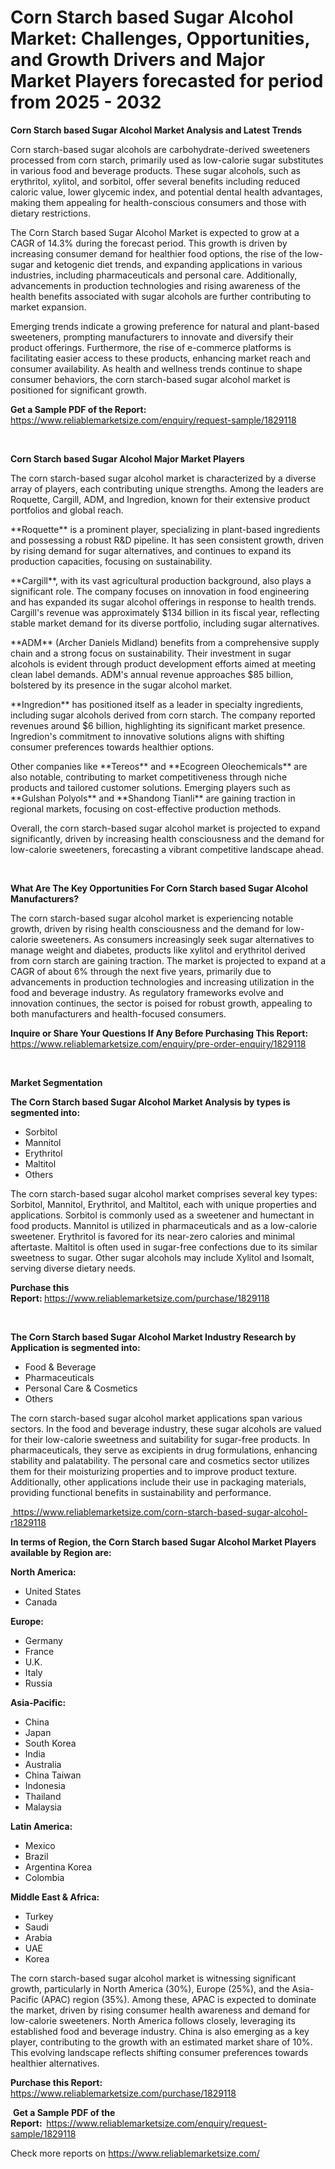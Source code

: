 <p><h1>Corn Starch based Sugar Alcohol Market: Challenges, Opportunities, and Growth Drivers and Major Market Players forecasted for period from 2025 - 2032</h1></p><p><strong>Corn Starch based Sugar Alcohol Market Analysis and Latest Trends</strong></p>
<p><p>Corn starch-based sugar alcohols are carbohydrate-derived sweeteners processed from corn starch, primarily used as low-calorie sugar substitutes in various food and beverage products. These sugar alcohols, such as erythritol, xylitol, and sorbitol, offer several benefits including reduced caloric value, lower glycemic index, and potential dental health advantages, making them appealing for health-conscious consumers and those with dietary restrictions.</p><p>The Corn Starch based Sugar Alcohol Market is expected to grow at a CAGR of 14.3% during the forecast period. This growth is driven by increasing consumer demand for healthier food options, the rise of the low-sugar and ketogenic diet trends, and expanding applications in various industries, including pharmaceuticals and personal care. Additionally, advancements in production technologies and rising awareness of the health benefits associated with sugar alcohols are further contributing to market expansion. </p><p>Emerging trends indicate a growing preference for natural and plant-based sweeteners, prompting manufacturers to innovate and diversify their product offerings. Furthermore, the rise of e-commerce platforms is facilitating easier access to these products, enhancing market reach and consumer availability. As health and wellness trends continue to shape consumer behaviors, the corn starch-based sugar alcohol market is positioned for significant growth.</p></p>
<p><strong>Get a Sample PDF of the Report:&nbsp;</strong> <a href="https://www.reliablemarketsize.com/enquiry/request-sample/1829118?utm_campaign=2996&utm_medium=2&utm_source=Github&utm_content=ia&utm_term=26032025&utm_id=corn-starch-based-sugar-alcohol">https://www.reliablemarketsize.com/enquiry/request-sample/1829118</a></p>
<p>&nbsp;</p>
<p><strong>Corn Starch based Sugar Alcohol Major Market Players</strong></p>
<p><p>The corn starch-based sugar alcohol market is characterized by a diverse array of players, each contributing unique strengths. Among the leaders are Roquette, Cargill, ADM, and Ingredion, known for their extensive product portfolios and global reach.</p><p>**Roquette** is a prominent player, specializing in plant-based ingredients and possessing a robust R&D pipeline. It has seen consistent growth, driven by rising demand for sugar alternatives, and continues to expand its production capacities, focusing on sustainability.</p><p>**Cargill**, with its vast agricultural production background, also plays a significant role. The company focuses on innovation in food engineering and has expanded its sugar alcohol offerings in response to health trends. Cargill's revenue was approximately $134 billion in its fiscal year, reflecting stable market demand for its diverse portfolio, including sugar alternatives.</p><p>**ADM** (Archer Daniels Midland) benefits from a comprehensive supply chain and a strong focus on sustainability. Their investment in sugar alcohols is evident through product development efforts aimed at meeting clean label demands. ADM's annual revenue approaches $85 billion, bolstered by its presence in the sugar alcohol market.</p><p>**Ingredion** has positioned itself as a leader in specialty ingredients, including sugar alcohols derived from corn starch. The company reported revenues around $6 billion, highlighting its significant market presence. Ingredion's commitment to innovative solutions aligns with shifting consumer preferences towards healthier options.</p><p>Other companies like **Tereos** and **Ecogreen Oleochemicals** are also notable, contributing to market competitiveness through niche products and tailored customer solutions. Emerging players such as **Gulshan Polyols** and **Shandong Tianli** are gaining traction in regional markets, focusing on cost-effective production methods.</p><p>Overall, the corn starch-based sugar alcohol market is projected to expand significantly, driven by increasing health consciousness and the demand for low-calorie sweeteners, forecasting a vibrant competitive landscape ahead.</p></p>
<p>&nbsp;</p>
<p><strong>What Are The Key Opportunities For Corn Starch based Sugar Alcohol Manufacturers?</strong></p>
<p><p>The corn starch-based sugar alcohol market is experiencing notable growth, driven by rising health consciousness and the demand for low-calorie sweeteners. As consumers increasingly seek sugar alternatives to manage weight and diabetes, products like xylitol and erythritol derived from corn starch are gaining traction. The market is projected to expand at a CAGR of about 6% through the next five years, primarily due to advancements in production technologies and increasing utilization in the food and beverage industry. As regulatory frameworks evolve and innovation continues, the sector is poised for robust growth, appealing to both manufacturers and health-focused consumers.</p></p>
<p><strong>Inquire or Share Your Questions If Any Before Purchasing This Report:</strong> <a href="https://www.reliablemarketsize.com/enquiry/pre-order-enquiry/1829118?utm_campaign=2996&utm_medium=2&utm_source=Github&utm_content=ia&utm_term=26032025&utm_id=corn-starch-based-sugar-alcohol">https://www.reliablemarketsize.com/enquiry/pre-order-enquiry/1829118</a></p>
<p>&nbsp;</p>
<p><strong>Market Segmentation</strong></p>
<p><strong>The Corn Starch based Sugar Alcohol Market Analysis by types is segmented into:</strong></p>
<p><ul><li>Sorbitol</li><li>Mannitol</li><li>Erythritol</li><li>Maltitol</li><li>Others</li></ul></p>
<p><p>The corn starch-based sugar alcohol market comprises several key types: Sorbitol, Mannitol, Erythritol, and Maltitol, each with unique properties and applications. Sorbitol is commonly used as a sweetener and humectant in food products. Mannitol is utilized in pharmaceuticals and as a low-calorie sweetener. Erythritol is favored for its near-zero calories and minimal aftertaste. Maltitol is often used in sugar-free confections due to its similar sweetness to sugar. Other sugar alcohols may include Xylitol and Isomalt, serving diverse dietary needs.</p></p>
<p><strong>Purchase this Report:&nbsp;</strong><a href="https://www.reliablemarketsize.com/purchase/1829118?utm_campaign=2996&utm_medium=2&utm_source=Github&utm_content=ia&utm_term=26032025&utm_id=corn-starch-based-sugar-alcohol">https://www.reliablemarketsize.com/purchase/1829118</a></p>
<p>&nbsp;</p>
<p><strong>The Corn Starch based Sugar Alcohol Market Industry Research by Application is segmented into:</strong></p>
<p><ul><li>Food & Beverage</li><li>Pharmaceuticals</li><li>Personal Care & Cosmetics</li><li>Others</li></ul></p>
<p><p>The corn starch-based sugar alcohol market applications span various sectors. In the food and beverage industry, these sugar alcohols are valued for their low-calorie sweetness and suitability for sugar-free products. In pharmaceuticals, they serve as excipients in drug formulations, enhancing stability and palatability. The personal care and cosmetics sector utilizes them for their moisturizing properties and to improve product texture. Additionally, other applications include their use in packaging materials, providing functional benefits in sustainability and performance.</p></p>
<p><a href="https://www.reliablemarketsize.com/corn-starch-based-sugar-alcohol-r1829118?utm_campaign=2996&utm_medium=2&utm_source=Github&utm_content=ia&utm_term=26032025&utm_id=corn-starch-based-sugar-alcohol">&nbsp;https://www.reliablemarketsize.com/corn-starch-based-sugar-alcohol-r1829118</a></p>
<p><strong>In terms of Region, the Corn Starch based Sugar Alcohol Market Players available by Region are:</strong></p>
<p>
    <p> <strong> North America: </strong>
        <ul>
            <li>United States</li>
            <li>Canada</li>
        </ul>
        </p> 
    <p> <strong> Europe: </strong>
        <ul>
            <li>Germany</li>
            <li>France</li>
            <li>U.K.</li>
            <li>Italy</li>
            <li>Russia</li>
        </ul>
        </p> 
    <p> <strong> Asia-Pacific: </strong>
        <ul>
            <li>China</li>
            <li>Japan</li>
            <li>South Korea</li>
            <li>India</li>
            <li>Australia</li>
            <li>China Taiwan</li>
            <li>Indonesia</li>
            <li>Thailand</li>
            <li>Malaysia</li>
        </ul>
        </p> 
    <p> <strong> Latin America: </strong>
        <ul>
            <li>Mexico</li>
            <li>Brazil</li>
            <li>Argentina Korea</li>
            <li>Colombia</li>
        </ul>
        </p> 
    <p> <strong> Middle East & Africa: </strong>
        <ul>
            <li>Turkey</li>
            <li>Saudi</li>
            <li>Arabia</li>
            <li>UAE</li>
            <li>Korea</li>
        </ul>
    </p>
    </p>
<p><p>The corn starch-based sugar alcohol market is witnessing significant growth, particularly in North America (30%), Europe (25%), and the Asia-Pacific (APAC) region (35%). Among these, APAC is expected to dominate the market, driven by rising consumer health awareness and demand for low-calorie sweeteners. North America follows closely, leveraging its established food and beverage industry. China is also emerging as a key player, contributing to the growth with an estimated market share of 10%. This evolving landscape reflects shifting consumer preferences towards healthier alternatives.</p></p>
<p><strong>Purchase this Report: </strong><a href="https://www.reliablemarketsize.com/purchase/1829118?utm_campaign=2996&utm_medium=2&utm_source=Github&utm_content=ia&utm_term=26032025&utm_id=corn-starch-based-sugar-alcohol">https://www.reliablemarketsize.com/purchase/1829118</a></p>
<p>&nbsp;<strong>Get a Sample PDF of the Report:&nbsp;&nbsp;</strong><a href="https://www.reliablemarketsize.com/enquiry/request-sample/1829118?utm_campaign=2996&utm_medium=2&utm_source=Github&utm_content=ia&utm_term=26032025&utm_id=corn-starch-based-sugar-alcohol">https://www.reliablemarketsize.com/enquiry/request-sample/1829118</a></p>
<p><strong></strong></p>
<p>Check more reports on <a href="https://www.reliablemarketsize.com/?utm_campaign=2996&utm_medium=2&utm_source=Github&utm_content=ia&utm_term=26032025&utm_id=corn-starch-based-sugar-alcohol">https://www.reliablemarketsize.com/</a></p>